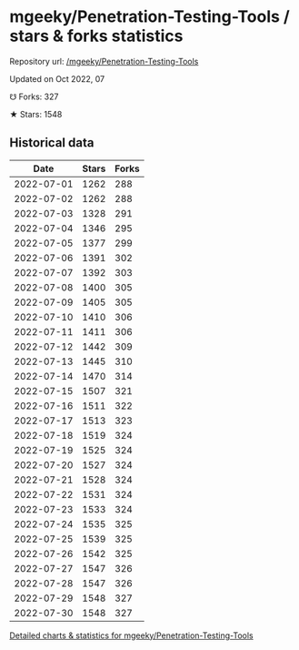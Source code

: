 # mgeeky/Penetration-Testing-Tools / stars & forks statistics

Repository url: [/mgeeky/Penetration-Testing-Tools](https://github.com/mgeeky/Penetration-Testing-Tools)

Updated on Oct 2022, 07

☋ Forks: 327

★ Stars: 1548

## Historical data
| Date | Stars | Forks |
|------|-------|-------|
| 2022-07-01 | 1262 | 288 | 
| 2022-07-02 | 1262 | 288 | 
| 2022-07-03 | 1328 | 291 | 
| 2022-07-04 | 1346 | 295 | 
| 2022-07-05 | 1377 | 299 | 
| 2022-07-06 | 1391 | 302 | 
| 2022-07-07 | 1392 | 303 | 
| 2022-07-08 | 1400 | 305 | 
| 2022-07-09 | 1405 | 305 | 
| 2022-07-10 | 1410 | 306 | 
| 2022-07-11 | 1411 | 306 | 
| 2022-07-12 | 1442 | 309 | 
| 2022-07-13 | 1445 | 310 | 
| 2022-07-14 | 1470 | 314 | 
| 2022-07-15 | 1507 | 321 | 
| 2022-07-16 | 1511 | 322 | 
| 2022-07-17 | 1513 | 323 | 
| 2022-07-18 | 1519 | 324 | 
| 2022-07-19 | 1525 | 324 | 
| 2022-07-20 | 1527 | 324 | 
| 2022-07-21 | 1528 | 324 | 
| 2022-07-22 | 1531 | 324 | 
| 2022-07-23 | 1533 | 324 | 
| 2022-07-24 | 1535 | 325 | 
| 2022-07-25 | 1539 | 325 | 
| 2022-07-26 | 1542 | 325 | 
| 2022-07-27 | 1547 | 326 | 
| 2022-07-28 | 1547 | 326 | 
| 2022-07-29 | 1548 | 327 | 
| 2022-07-30 | 1548 | 327 | 


[Detailed charts & statistics for mgeeky/Penetration-Testing-Tools](https://reviewgithub.com/rep/mgeeky/Penetration-Testing-Tools)
